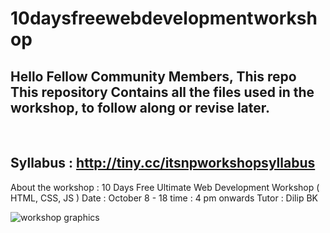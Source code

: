 # 10daysfreewebdevelopmentworkshop

## Hello Fellow Community Members, This repo This repository Contains all the files used in the workshop, to follow along or revise later. 



<br/>

## Syllabus : http://tiny.cc/itsnpworkshopsyllabus

About the workshop : 10 Days Free Ultimate Web Development Workshop ( HTML, CSS, JS )
Date : October 8 - 18
time : 4 pm onwards
Tutor : Dilip BK 

![workshop graphics](https://github.com/whoissubedibibek/10daysfreewebdevelopmentworkshop/blob/main/Workshopgraphics.png)
